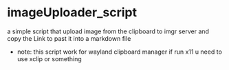 # imageUploader_script
a simple script that upload image from the clipboard to imgr server and copy the Link to past it into a markdown file
- note: this script work for wayland clipboard manager if run  x11 u need to use xclip or something 
